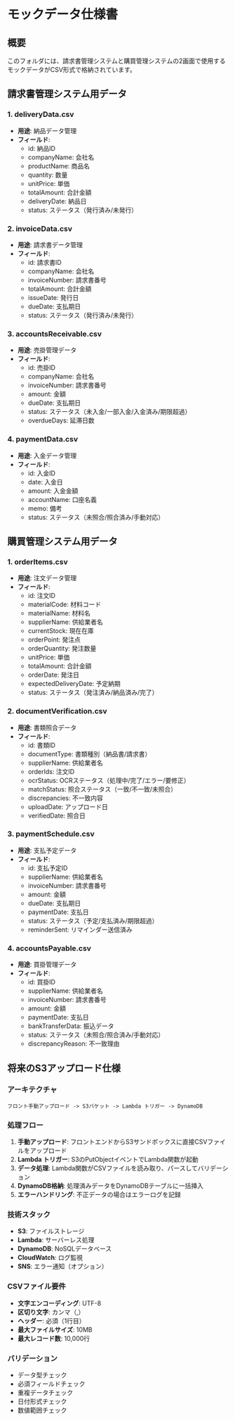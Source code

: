 # モックデータ仕様書

## 概要
このフォルダには、請求書管理システムと購買管理システムの2画面で使用するモックデータがCSV形式で格納されています。

## 請求書管理システム用データ

### 1. deliveryData.csv
- **用途**: 納品データ管理
- **フィールド**: 
  - id: 納品ID
  - companyName: 会社名
  - productName: 商品名
  - quantity: 数量
  - unitPrice: 単価
  - totalAmount: 合計金額
  - deliveryDate: 納品日
  - status: ステータス（発行済み/未発行）

### 2. invoiceData.csv
- **用途**: 請求書データ管理
- **フィールド**:
  - id: 請求書ID
  - companyName: 会社名
  - invoiceNumber: 請求書番号
  - totalAmount: 合計金額
  - issueDate: 発行日
  - dueDate: 支払期日
  - status: ステータス（発行済み/未発行）

### 3. accountsReceivable.csv
- **用途**: 売掛管理データ
- **フィールド**:
  - id: 売掛ID
  - companyName: 会社名
  - invoiceNumber: 請求書番号
  - amount: 金額
  - dueDate: 支払期日
  - status: ステータス（未入金/一部入金/入金済み/期限超過）
  - overdueDays: 延滞日数

### 4. paymentData.csv
- **用途**: 入金データ管理
- **フィールド**:
  - id: 入金ID
  - date: 入金日
  - amount: 入金金額
  - accountName: 口座名義
  - memo: 備考
  - status: ステータス（未照合/照合済み/手動対応）

## 購買管理システム用データ

### 1. orderItems.csv
- **用途**: 注文データ管理
- **フィールド**:
  - id: 注文ID
  - materialCode: 材料コード
  - materialName: 材料名
  - supplierName: 供給業者名
  - currentStock: 現在在庫
  - orderPoint: 発注点
  - orderQuantity: 発注数量
  - unitPrice: 単価
  - totalAmount: 合計金額
  - orderDate: 発注日
  - expectedDeliveryDate: 予定納期
  - status: ステータス（発注済み/納品済み/完了）

### 2. documentVerification.csv
- **用途**: 書類照合データ
- **フィールド**:
  - id: 書類ID
  - documentType: 書類種別（納品書/請求書）
  - supplierName: 供給業者名
  - orderIds: 注文ID
  - ocrStatus: OCRステータス（処理中/完了/エラー/要修正）
  - matchStatus: 照合ステータス（一致/不一致/未照合）
  - discrepancies: 不一致内容
  - uploadDate: アップロード日
  - verifiedDate: 照合日

### 3. paymentSchedule.csv
- **用途**: 支払予定データ
- **フィールド**:
  - id: 支払予定ID
  - supplierName: 供給業者名
  - invoiceNumber: 請求書番号
  - amount: 金額
  - dueDate: 支払期日
  - paymentDate: 支払日
  - status: ステータス（予定/支払済み/期限超過）
  - reminderSent: リマインダー送信済み

### 4. accountsPayable.csv
- **用途**: 買掛管理データ
- **フィールド**:
  - id: 買掛ID
  - supplierName: 供給業者名
  - invoiceNumber: 請求書番号
  - amount: 金額
  - paymentDate: 支払日
  - bankTransferData: 振込データ
  - status: ステータス（未照合/照合済み/手動対応）
  - discrepancyReason: 不一致理由

## 将来のS3アップロード仕様

### アーキテクチャ
```
フロント手動アップロード -> S3バケット -> Lambda トリガー -> DynamoDB
```

### 処理フロー
1. **手動アップロード**: フロントエンドからS3サンドボックスに直接CSVファイルをアップロード
2. **Lambda トリガー**: S3のPutObjectイベントでLambda関数が起動
3. **データ処理**: Lambda関数がCSVファイルを読み取り、パースしてバリデーション
4. **DynamoDB格納**: 処理済みデータをDynamoDBテーブルに一括挿入
5. **エラーハンドリング**: 不正データの場合はエラーログを記録

### 技術スタック
- **S3**: ファイルストレージ
- **Lambda**: サーバーレス処理
- **DynamoDB**: NoSQLデータベース
- **CloudWatch**: ログ監視
- **SNS**: エラー通知（オプション）

### CSVファイル要件
- **文字エンコーディング**: UTF-8
- **区切り文字**: カンマ（,）
- **ヘッダー**: 必須（1行目）
- **最大ファイルサイズ**: 10MB
- **最大レコード数**: 10,000行

### バリデーション
- データ型チェック
- 必須フィールドチェック
- 重複データチェック
- 日付形式チェック
- 数値範囲チェック 